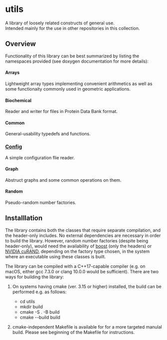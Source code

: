 #  utils
A library of loosely related constructs of general use.  
Intended mainly for the use in other repositories in this collection.

## Overview

Functionality of this library can be best summarized by listing the namespaces provided 
(see doxygen documentation for more details):

#### Arrays 
Lightweight  array types implementing convenient arithmetics as well as some functionaity commonly used in geometric applications.

#### Biochemical
Reader and writer for files in Protein Data Bank format.

#### Common
General-usability typedefs and functions.

### [Config](utils/config/readme.md) 
A simple configuration flie reader.

#### Graph
Abstruct graphs and some common operations on them.

#### Random
Pseudo-random number factories.

## Installlation

The library contains both the classes that require separate compilation, and the header-only includes.
No external dependencies are necessary in order to build the library. 
However, random number factories (despite being header-only), 
would need the availability of [boost](https://www.boost.org/) (only the headers) or [NVIDIA cuRAND](https://developer.nvidia.com/curand), 
depending on the factory type chosen, in the system where an executable using these classes is built.

The library can be compiled with a C++17-capable compiler (e.g. on macOS, either gcc 7.3.0 or clang 10.0.0 would be sufficient).
There are two ways for building the library:  

1. On systems having cmake (ver. 3.15 or higher) installed, the build can be performed e.g. as follows:  
    * cd utils
    * mkdir build
    * cmake -S . -B build
    * cmake --build build
    
2. cmake-independent Makefile is available for for a more targeted manulal build. 
    Please see beginning of the Makefile for instructions.


